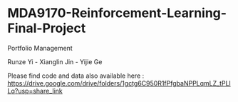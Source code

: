 # MDA9170-Reinforcement-Learning-Final-Project

  Portfolio Management

  Runze Yi - Xianglin Jin - Yijie Ge

  Please find code and data also available here : https://drive.google.com/drive/folders/1gctg6C950R1fPfgbaNPPLqmLZ_tPLlLq?usp=share_link
